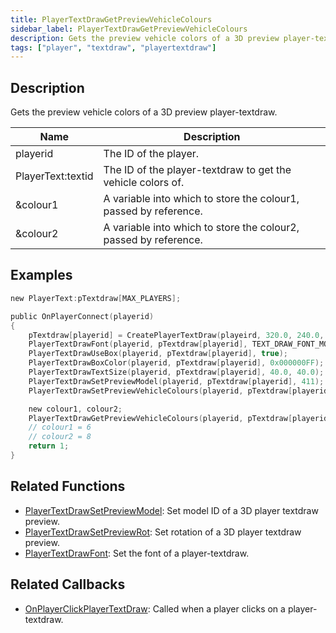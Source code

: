 ```yaml
---
title: PlayerTextDrawGetPreviewVehicleColours
sidebar_label: PlayerTextDrawGetPreviewVehicleColours
description: Gets the preview vehicle colors of a 3D preview player-textdraw.
tags: ["player", "textdraw", "playertextdraw"]
---
```


<VersionWarn version='omp v1.1.0.2612' />

## Description

Gets the preview vehicle colors of a 3D preview player-textdraw.

| Name              | Description                                                      |
| ----------------- | ---------------------------------------------------------------- |
| playerid          | The ID of the player.                                            |
| PlayerText:textid | The ID of the player-textdraw to get the vehicle colors of.      |
| &colour1          | A variable into which to store the colour1, passed by reference. |
| &colour2          | A variable into which to store the colour2, passed by reference. |

## Examples

```c
new PlayerText:pTextdraw[MAX_PLAYERS];

public OnPlayerConnect(playerid)
{
    pTextdraw[playerid] = CreatePlayerTextDraw(playeird, 320.0, 240.0, "_");
    PlayerTextDrawFont(playerid, pTextdraw[playerid], TEXT_DRAW_FONT_MODEL_PREVIEW);
    PlayerTextDrawUseBox(playerid, pTextdraw[playerid], true);
    PlayerTextDrawBoxColor(playerid, pTextdraw[playerid], 0x000000FF);
    PlayerTextDrawTextSize(playerid, pTextdraw[playerid], 40.0, 40.0);
    PlayerTextDrawSetPreviewModel(playerid, pTextdraw[playerid], 411);
    PlayerTextDrawSetPreviewVehicleColours(playerid, pTextdraw[playerid], 6, 8);

    new colour1, colour2;
    PlayerTextDrawGetPreviewVehicleColours(playerid, pTextdraw[playerid], colour1, colour2);
    // colour1 = 6
    // colour2 = 8
    return 1;
}
```

## Related Functions

- [PlayerTextDrawSetPreviewModel](PlayerTextDrawSetPreviewModel): Set model ID of a 3D player textdraw preview.
- [PlayerTextDrawSetPreviewRot](PlayerTextDrawSetPreviewRot): Set rotation of a 3D player textdraw preview.
- [PlayerTextDrawFont](PlayerTextDrawFont): Set the font of a player-textdraw.

## Related Callbacks

- [OnPlayerClickPlayerTextDraw](../callbacks/OnPlayerClickPlayerTextDraw): Called when a player clicks on a player-textdraw.
